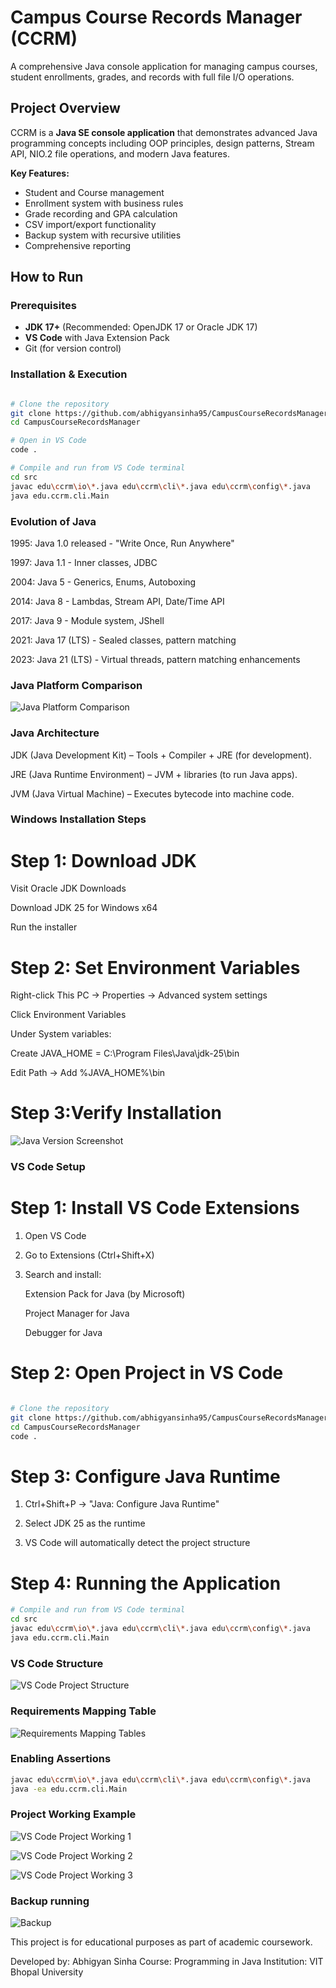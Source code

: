 # Campus Course Records Manager (CCRM)

A comprehensive Java console application for managing campus courses, student enrollments, grades, and records with full file I/O operations.

## Project Overview

CCRM is a **Java SE console application** that demonstrates advanced Java programming concepts including OOP principles, design patterns, Stream API, NIO.2 file operations, and modern Java features.

**Key Features:**
- Student and Course management
- Enrollment system with business rules
- Grade recording and GPA calculation
- CSV import/export functionality
- Backup system with recursive utilities
- Comprehensive reporting

##  How to Run

### Prerequisites
- **JDK 17+** (Recommended: OpenJDK 17 or Oracle JDK 17)
- **VS Code** with Java Extension Pack
- Git (for version control)

### Installation & Execution
```bash

# Clone the repository
git clone https://github.com/abhigyansinha95/CampusCourseRecordsManager.git
cd CampusCourseRecordsManager

# Open in VS Code
code .

# Compile and run from VS Code terminal
cd src
javac edu\ccrm\io\*.java edu\ccrm\cli\*.java edu\ccrm\config\*.java
java edu.ccrm.cli.Main
```
### Evolution of Java

1995: Java 1.0 released - "Write Once, Run Anywhere"

1997: Java 1.1 - Inner classes, JDBC

2004: Java 5 - Generics, Enums, Autoboxing

2014: Java 8 - Lambdas, Stream API, Date/Time API

2017: Java 9 - Module system, JShell

2021: Java 17 (LTS) - Sealed classes, pattern matching

2023: Java 21 (LTS) - Virtual threads, pattern matching enhancements

### Java  Platform Comparison

![Java Platform Comparison](screenshots\table1.png)

### Java Architecture

JDK (Java Development Kit) – Tools + Compiler + JRE (for development).

JRE (Java Runtime Environment) – JVM + libraries (to run Java apps).

JVM (Java Virtual Machine) – Executes bytecode into machine code.

### Windows Installation Steps

# Step 1: Download JDK

Visit Oracle JDK Downloads

Download JDK 25 for Windows x64

Run the installer

# Step 2: Set Environment Variables

Right-click This PC → Properties → Advanced system settings

Click Environment Variables

Under System variables:

Create JAVA_HOME = C:\Program Files\Java\jdk-25\bin

Edit Path → Add %JAVA_HOME%\bin

# Step 3:Verify Installation

![Java Version Screenshot](screenshots/javaversion.png)

### VS Code Setup

# Step 1: Install VS Code Extensions

1. Open VS Code

2. Go to Extensions (Ctrl+Shift+X)

3. Search and install:

    Extension Pack for Java (by Microsoft)

    Project Manager for Java

    Debugger for Java

# Step 2: Open Project in VS Code
```bash

# Clone the repository
git clone https://github.com/abhigyansinha95/CampusCourseRecordsManager.git
cd CampusCourseRecordsManager
code .
```
# Step 3: Configure Java Runtime

1. Ctrl+Shift+P → "Java: Configure Java Runtime"

2. Select JDK 25 as the runtime

3. VS Code will automatically detect the project structure

# Step 4: Running the Application
```bash
# Compile and run from VS Code terminal
cd src
javac edu\ccrm\io\*.java edu\ccrm\cli\*.java edu\ccrm\config\*.java
java edu.ccrm.cli.Main
```

### VS Code Structure

![VS Code Project Structure](screenshots\Folder_structure.png)

### Requirements Mapping Table

![Requirements Mapping Tables](screenshots\table2.png)

### Enabling Assertions
```bash
javac edu\ccrm\io\*.java edu\ccrm\cli\*.java edu\ccrm\config\*.java
java -ea edu.ccrm.cli.Main
```
### Project Working Example

![VS Code Project Working 1](screenshots\Working_1.png)


![VS Code Project Working 2](screenshots\Working_2.png)


![VS Code Project Working 3](screenshots\Working_3.png)

### Backup running

![Backup](screenshots\Backup.png)

This project is for educational purposes as part of academic coursework.

Developed by: Abhigyan Sinha
Course: Programming in Java
Institution: VIT Bhopal University

